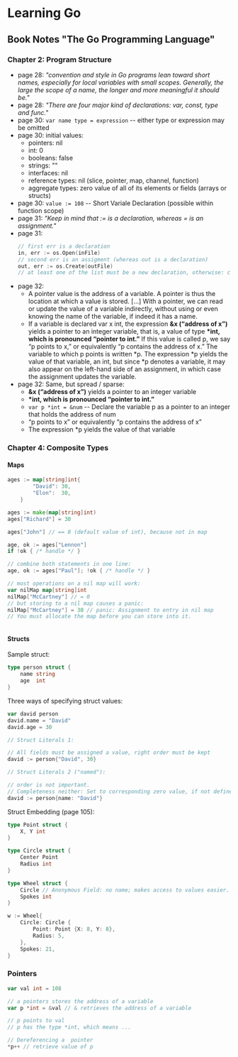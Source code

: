 # Learning Go

## Book Notes "The Go Programming Language"

### Chapter 2: Program Structure

- page 28: _"convention and style in Go programs lean toward short names, especially for local variables with small scopes. Generally, the large the scope of a name, the longer and more meaningful it should be."_
- page 28: _"There are four major kind of declarations: var, const, type and func."_
- page 30: `var name type = expression` -- either type or expression may be omitted
- page 30: initial values:
  - pointers: nil
  - int: 0
  - booleans: false
  - strings: ""
  - interfaces: nil
  - reference types: nil (slice, pointer, map, channel, function)
  - aggregate types: zero value of all of its elements or fields (arrays or structs)
- page 30: `value := 108` -- Short Variale Declaration (possible within function scope)
- page 31: _"Keep in mind that := is a declaration, whereas = is an assignment."_
- page 31:
  ```go
  // first err is a declaration
  in, err := os.Open(inFile)
  // second err is an assigment (whereas out is a declaration)
  out, err := os.Create(outFile)
  // at least one of the list must be a new declaration, otherwise: compile error
  ```
- page 32:
  - A pointer value is the address of a variable. A pointer is thus the location at which a value is stored. [...] With a pointer, we can read or update the value of a variable indirectly, without using or even knowing the name of the variable, if indeed it has a name.
  - If a variable is declared var x int, the expression **&x (“address of x”)** yields a pointer to an integer variable, that is, a value of type **\*int, which is pronounced “pointer to int.”** If this value is called p, we say “p points to x,” or equivalently “p contains the address of x.” The variable to which p points is written *p. The expression *p yields the value of that variable, an int, but since \*p denotes a variable, it may also appear on the left-hand side of an assignment, in which case the assignment updates the variable.
- page 32: Same, but spread / sparse:
  - **&x (“address of x”)** yields a pointer to an integer variable
  - **\*int, which is pronounced “pointer to int.”**
  - `var p *int = &num` -- Declare the variable p as a pointer to an integer that holds the address of num
  - “p points to x” or equivalently “p contains the address of x”
  - The expression \*p yields the value of that variable

### Chapter 4: Composite Types

#### Maps

```go
ages := map[string]int{
        "David": 30,
        "Elon":  30,
    }

ages := make(map[string]int)
ages["Richard"] = 30

ages["John"] // == 0 (default value of int), because not in map

age, ok := ages["Lennon"] 
if !ok { /* handle */ }

// combine both statements in one line:
age, ok := ages["Paul"]; !ok { /* handle */ }

// most operations on a nil map will work:
var nilMap map[string]int
nilMap["McCartney"] // = 0
// but storing to a nil map causes a panic:
nilMap["McCartney"] = 30 // panic: Assignment to entry in nil map
// You must allocate the map before you can store into it.
```

```go
```

#### Structs

Sample struct:

```go
type person struct {
    name string
    age  int
}
```

Three ways of specifying struct values:

```go
var david person
david.name = "David"
david.age = 30

// Struct Literals 1:

// All fields must be assigned a value, right order must be kept
david := person{"David", 30}

// Struct Literals 2 ("named"):

// order is not important.
// Completeness neither: Set to corresponding zero value, if not defined.
david := person{name: "David"}
```

Struct Embedding (page 105):

```go
type Point struct {
    X, Y int
}

type Circle struct {
    Center Point
    Radius int
}

type Wheel struct {
    Circle // Anonymous Field: no name; makes access to values easier.
    Spokes int
}

w := Wheel{
    Circle: Circle {
        Point: Point {X: 8, Y: 8},
        Radius: 5,
    },
    Spokes: 21,
}
```

### Pointers

```go
var val int = 108

// a pointers stores the address of a variable
var p *int = &val // & retrieves the address of a variable

// p points to val
// p has the type *int, which means ...

// Dereferencing a  pointer
*p++ // retrieve value of p
```
